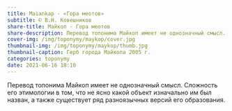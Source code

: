```yaml
---
title: Maiankap - «Гора меотов»
subtitle: © В.Н. Ковешников
share-title: Майкоп - Гора меотов
share-description: Перевод топонима Майкоп имеет не однозначный смысл.
cover-img: /img/toponymy/maykop/cover.jpg
thumbnail-img: /img/toponymy/maykop/thumb.jpg
thumbnail-caption: Герб города Майкопа 2005 г.
categories: toponymy
date: 2021-06-16 18:10
---
```

Перевод топонима Майкоп имеет не однозначный смысл. Сложность его этимологии в том, что не ясно какой объект изначально им был назван, а также существует ряд разноязычных версий его образования.
